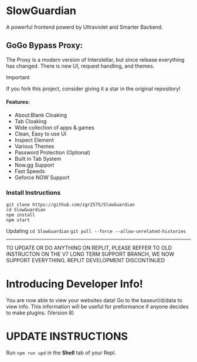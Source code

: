 # SlowGuardian

A powerful frontend powerd by Ultraviolet and Smarter Backend.

## GoGo Bypass Proxy:

The Proxy is a modern version of Interstellar, but since release everything has changed. There is new UI, request handling, and themes.

> [!IMPORTANT]
> If you fork this project, consider giving it a star in the original repository!

#### Features:

- About:Blank Cloaking
- Tab Cloaking
- Wide collection of apps & games
- Clean, Easy to use UI
- Inspect Element
- Various Themes
- Password Protection (Optional)
- Built in Tab System
- Now.gg Support
- Fast Speeds
- Geforce NOW Support

### Install Instructions
```git clone https://github.com/zgr2575/SlowGuardian```
<br>
```cd SlowGuardian```
<br>
```npm install```
<br>
```npm start```

Updating
```cd SlowGuardian```
```git pull --force --allow-unrelated-histories```


---
TO UPDATE OR DO ANYTHING ON REPLIT, PLEASE REFFER TO OLD INSTRUCTON ON THE V7
LONG TERM SUPPORT BRANCH, WE NOW SUPPORT EVERYTHING. REPLIT DEVELOPMENT DISCONTINUED

# Introducing Developer Info!

You are now able to view your websites data! Go to the baseurl/d/data to view info.
This information will be useful for preformance if anyone decides to make plugins. (Version 8)

# UPDATE INSTRUCTIONS

Run
`npm run upd`
in the **Shell** tab of your Repl.
